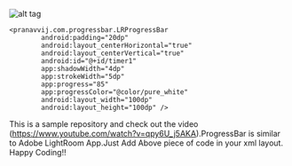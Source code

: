 ![alt tag](https://scontent-sin1-1.xx.fbcdn.net/hphotos-xft1/v/t34.0-12/12286167_648340351972508_1983014820_n.jpg?oh=1620f8b0a28572203c6fbaffb367142b&oe=565BFE00)





```
<pranavvij.com.progressbar.LRProgressBar
        android:padding="20dp"
        android:layout_centerHorizontal="true"
        android:layout_centerVertical="true"
        android:id="@+id/timer1"
        app:shadowWidth="4dp"
        app:strokeWidth="5dp"
        app:progress="85"
        app:progressColor="@color/pure_white"
        android:layout_width="100dp"
        android:layout_height="100dp" />
```
This is a sample repository and check out the video (https://www.youtube.com/watch?v=qpy6U_j5AKA).ProgressBar is similar to Adobe LightRoom App.Just Add Above piece of code in your xml layout.
Happy Coding!!
